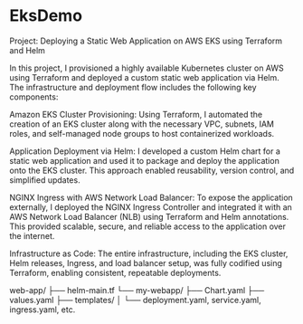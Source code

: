 # EksDemo
Project: Deploying a Static Web Application on AWS EKS using Terraform and Helm

In this project, I provisioned a highly available Kubernetes cluster on AWS using Terraform and deployed a custom static web application via Helm. The infrastructure and deployment flow includes the following key components:

Amazon EKS Cluster Provisioning:
Using Terraform, I automated the creation of an EKS cluster along with the necessary VPC, subnets, IAM roles, and self-managed node groups to host containerized workloads.

Application Deployment via Helm:
I developed a custom Helm chart for a static web application and used it to package and deploy the application onto the EKS cluster. This approach enabled reusability, version control, and simplified updates.

NGINX Ingress with AWS Network Load Balancer:
To expose the application externally, I deployed the NGINX Ingress Controller and integrated it with an AWS Network Load Balancer (NLB) using Terraform and Helm annotations. This provided scalable, secure, and reliable access to the application over the internet.

Infrastructure as Code:
The entire infrastructure, including the EKS cluster, Helm releases, Ingress, and load balancer setup, was fully codified using Terraform, enabling consistent, repeatable deployments.


web-app/
├── helm-main.tf
└── my-webapp/
    ├── Chart.yaml
    ├── values.yaml
    ├── templates/
    │   └── deployment.yaml, service.yaml, ingress.yaml, etc.